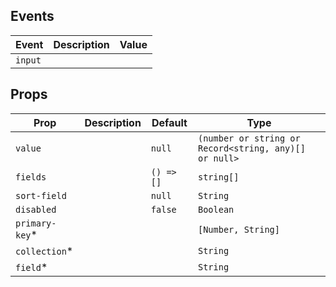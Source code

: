 ## Events

| Event   | Description | Value |
| ------- | ----------- | ----- |
| `input` |             |       |

## Props

| Prop            | Description | Default    | Type                                                  |
| --------------- | ----------- | ---------- | ----------------------------------------------------- |
| `value`         |             | `null`     | `(number or string or Record<string, any)[] or null>` |
| `fields`        |             | `() => []` | `string[]`                                            |
| `sort-field`    |             | `null`     | `String`                                              |
| `disabled`      |             | `false`    | `Boolean`                                             |
| `primary-key`\* |             |            | `[Number, String]`                                    |
| `collection`\*  |             |            | `String`                                              |
| `field`\*       |             |            | `String`                                              |
